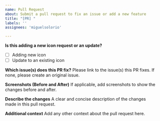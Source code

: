 ```yaml
---
name: Pull Request
about: Submit a pull request to fix an issue or add a new feature
title: "[PR] "
labels: ''
assignees: 'miguelsolorio'

---
```


**Is this adding a new icon request or an update?**
- [ ] Adding new icon
- [ ] Update to an existing icon

**Which issue(s) does this PR fix?**
Please link to the issue(s) this PR fixes. If none, please create an original issue.

**Screenshots (Before and After)**
If applicable, add screenshots to show the changes before and after.

**Describe the changes**
A clear and concise description of the changes made in this pull request.

**Additional context**
Add any other context about the pull request here.